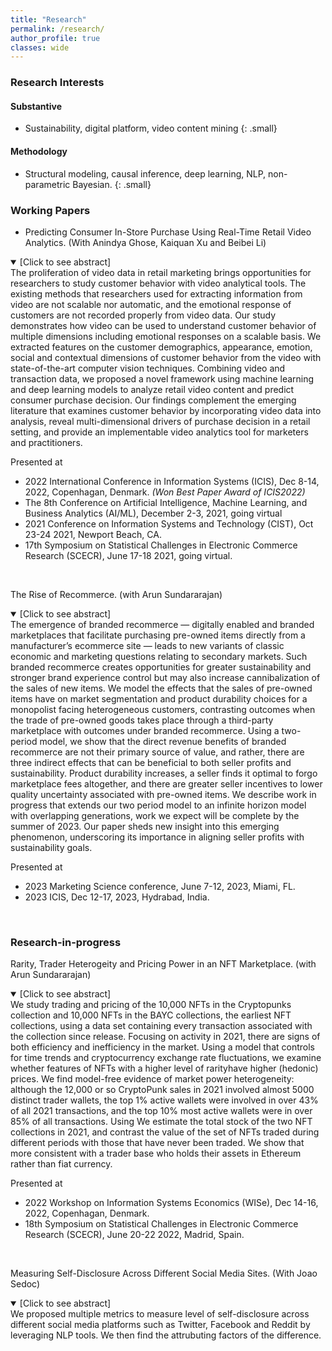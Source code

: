```yaml
---
title: "Research"
permalink: /research/
author_profile: true
classes: wide
---
```


### Research Interests

#### Substantive
- Sustainability, digital platform, video content mining
{: .small}
#### Methodology
- Structural modeling, causal inference, deep learning, NLP, non-parametric Bayesian.
{: .small}

### Working Papers
* Predicting Consumer In-Store Purchase Using Real-Time Retail Video Analytics. (With Anindya Ghose, Kaiquan Xu and Beibei Li) 
<details open>
  <summary>[Click to see abstract]</summary>
  The proliferation of video data in retail marketing brings opportunities for researchers to study customer behavior with video analytical tools. The existing methods that researchers used for extracting information from video are not scalable nor automatic, and the emotional response of customers are not recorded properly from video data. Our study demonstrates how video can be used to understand customer behavior of multiple dimensions including emotional responses on a scalable basis. We extracted features on the customer demographics, appearance, emotion, social and contextual dimensions of customer behavior from the video with state-of-the-art computer vision techniques. Combining video and transaction data, we proposed a novel framework using machine learning and deep learning models to analyze retail video content and predict consumer purchase decision. Our findings complement the emerging literature that examines customer behavior by incorporating video data into analysis, reveal multi-dimensional drivers of purchase decision in a retail setting, and provide an implementable video analytics tool for marketers and practitioners. 
</details>

Presented at
  - 2022 International Conference in Information Systems (ICIS), Dec 8-14, 2022, Copenhagan, Denmark. *(Won Best Paper Award of ICIS2022)*
  - The 8th Conference on Artificial Intelligence, Machine Learning, and Business Analytics (AI/ML), December 2-3, 2021, going virtual
  - 2021 Conference on Information Systems and Technology (CIST), Oct 23-24 2021, Newport Beach, CA.
  - 17th Symposium on Statistical Challenges in Electronic Commerce Research (SCECR), June 17-18 2021, going virtual. 
<br>

The Rise of Recommerce. (with Arun Sundararajan) 
<details open>
  <summary>[Click to see abstract]</summary>  The emergence of branded recommerce — digitally enabled and branded marketplaces that facilitate purchasing pre-owned items directly from a manufacturer’s ecommerce site — leads to new variants of classic economic and marketing questions relating to secondary markets. Such branded recommerce creates opportunities for greater sustainability and stronger brand experience control but may also increase cannibalization of the sales of new items. We model the effects that the sales of pre-owned items have on market segmentation and product durability choices for a monopolist facing heterogeneous customers, contrasting outcomes when the trade of pre-owned goods takes place through a third-party marketplace with outcomes under branded recommerce. Using a two-period model, we show that the direct revenue benefits of branded recommerce are not their primary source of value, and rather, there are three indirect effects that can be beneficial to both seller profits and sustainability. Product  durability increases, a seller finds it optimal to forgo marketplace fees altogether, and there are greater seller incentives to lower quality uncertainty associated with pre-owned items. We describe work in progress that extends our two period model to an infinite horizon model with overlapping generations, work we expect will be complete by the summer of 2023. Our paper sheds new insight into this emerging phenomenon, underscoring its importance in aligning seller profits with sustainability goals.
</details>

Presented at
  - 2023 Marketing Science conference, June 7-12, 2023, Miami, FL.
  - 2023 ICIS, Dec 12-17, 2023, Hydrabad, India.
<br>

### Research-in-progress 

Rarity, Trader Heterogeity and Pricing Power in an NFT Marketplace. (with Arun Sundararajan) 
<details open>
  <summary>[Click to see abstract]</summary>
   We study trading and pricing of the 10,000 NFTs in the Cryptopunks collection and 10,000 NFTs in the BAYC collections, the earliest NFT collections, using a data set containing every transaction associated with the collection since release. Focusing on activity in 2021, there are signs of both efficiency and inefficiency in the market. Using a model that controls for time trends and cryptocurrency exchange rate fluctuations, we examine whether features of NFTs with a higher level of rarityhave higher (hedonic) prices. We find model-free evidence of market power heterogeneity: although the 12,000 or so CryptoPunk sales in 2021 involved almost 5000 distinct trader wallets, the top 1% active wallets were involved in over 43% of all 2021 transactions, and the top 10% most active wallets were in over 85% of all transactions. Using We estimate the total stock of the two NFT collections in 2021, and contrast the value of the set of NFTs traded during different periods with those that have never been traded. We show that more consistent with a trader base who holds their assets in Ethereum rather than fiat currency.
</details>

Presented at
  - 2022 Workshop on Information Systems Economics (WISe), Dec 14-16, 2022, Copenhagan, Denmark.
  - 18th Symposium on Statistical Challenges in Electronic Commerce Research (SCECR), June 20-22 2022, Madrid, Spain.
<br>

Measuring Self-Disclosure Across Different Social Media Sites. (With Joao Sedoc) 
<details open>
  <summary>[Click to see abstract]</summary>
 We proposed multiple metrics to measure level of self-disclosure across different social media platforms such as Twitter, Facebook and Reddit by leveraging NLP tools. We then find the attrubuting factors of the difference.
</details>
<br>




